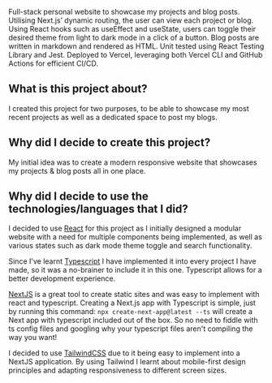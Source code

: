 Full-stack personal website to showcase my projects and blog posts. Utilising Next.js’ dynamic routing, the user can
view each project or blog. Using React hooks such as useEffect and useState, users can toggle their desired theme from
light to dark mode in a click of a button. Blog posts are written in markdown and rendered as HTML. Unit tested using
React Testing Library and Jest. Deployed to Vercel, leveraging both Vercel CLI and GitHub Actions for efficient CI/CD.

## What is this project about?

I created this project for two purposes, to be able to showcase my most recent projects as well as a dedicated space to
post my blogs.

## Why did I decide to create this project?

My initial idea was to create a modern responsive website that showcases my projects & blog posts all in one
place.

## Why did I decide to use the technologies/languages that I did?

I decided to use [React](https://www.reactjs.org) for this project as I initially designed a modular website with a need
for multiple components being implemented, as well as various states such as dark mode theme toggle and search
functionality.

Since I've learnt [Typescript](https://www.typescriptlang.org/) I have implemented it into every project I have made, so
it was a no-brainer to include it in this one. Typescript allows for a better development experience.

[NextJS](https://nextjs.org) is a great tool to create static sites and was easy to implement with react and
typescript. Creating a Next.js app with Typescript is simple, just by running this command:
`npx create-next-app@latest --ts`
will create a Next app with typescript included out of the box. So no need to fiddle with ts config files and googling
why your
typescript files aren't compiling the way you want!

I decided to use [TailwindCSS](https://tailwindcss.com/) due to it being easy to implement into a NextJS application. By
using Tailwind I learnt about mobile-first design principles and adapting responsiveness to different screen sizes.
